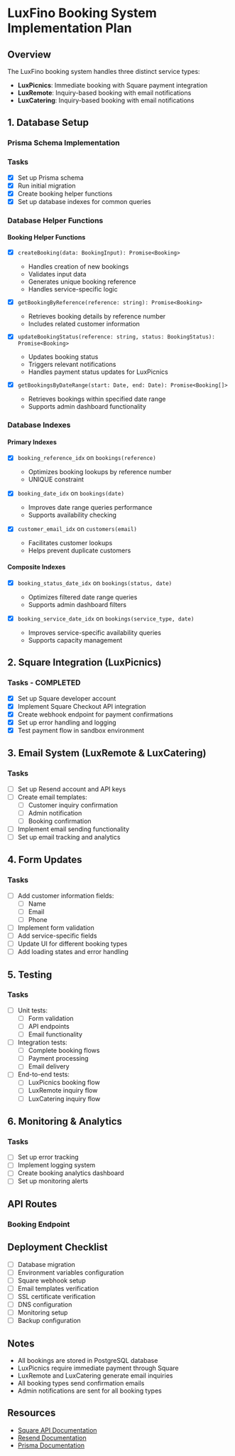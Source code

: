 # LuxFino Booking System Implementation Plan
 
## Overview
The LuxFino booking system handles three distinct service types:
- **LuxPicnics**: Immediate booking with Square payment integration
- **LuxRemote**: Inquiry-based booking with email notifications
- **LuxCatering**: Inquiry-based booking with email notifications

## 1. Database Setup

### Prisma Schema Implementation


### Tasks
- [x] Set up Prisma schema
- [x] Run initial migration
- [x] Create booking helper functions
- [x] Set up database indexes for common queries

### Database Helper Functions

#### Booking Helper Functions
- [x] `createBooking(data: BookingInput): Promise<Booking>`
  - Handles creation of new bookings
  - Validates input data
  - Generates unique booking reference
  - Handles service-specific logic

- [x] `getBookingByReference(reference: string): Promise<Booking>`
  - Retrieves booking details by reference number
  - Includes related customer information

- [x] `updateBookingStatus(reference: string, status: BookingStatus): Promise<Booking>`
  - Updates booking status
  - Triggers relevant notifications
  - Handles payment status updates for LuxPicnics

- [x] `getBookingsByDateRange(start: Date, end: Date): Promise<Booking[]>`
  - Retrieves bookings within specified date range
  - Supports admin dashboard functionality

### Database Indexes

#### Primary Indexes
- [x] `booking_reference_idx` on `bookings(reference)`
  - Optimizes booking lookups by reference number
  - UNIQUE constraint

- [x] `booking_date_idx` on `bookings(date)`
  - Improves date range queries performance
  - Supports availability checking

- [x] `customer_email_idx` on `customers(email)`
  - Facilitates customer lookups
  - Helps prevent duplicate customers

#### Composite Indexes
- [x] `booking_status_date_idx` on `bookings(status, date)`
  - Optimizes filtered date range queries
  - Supports admin dashboard filters

- [x] `booking_service_date_idx` on `bookings(service_type, date)`
  - Improves service-specific availability queries
  - Supports capacity management

## 2. Square Integration (LuxPicnics)

### Tasks - COMPLETED 
- [x] Set up Square developer account
- [x] Implement Square Checkout API integration
- [x] Create webhook endpoint for payment confirmations
- [x] Set up error handling and logging
- [x] Test payment flow in sandbox environment

## 3. Email System (LuxRemote & LuxCatering)

### Tasks
- [ ] Set up Resend account and API keys
- [ ] Create email templates:
  - [ ] Customer inquiry confirmation
  - [ ] Admin notification
  - [ ] Booking confirmation
- [ ] Implement email sending functionality
- [ ] Set up email tracking and analytics

## 4. Form Updates

### Tasks
- [ ] Add customer information fields:
  - [ ] Name
  - [ ] Email
  - [ ] Phone
- [ ] Implement form validation
- [ ] Add service-specific fields
- [ ] Update UI for different booking types
- [ ] Add loading states and error handling

## 5. Testing

### Tasks
- [ ] Unit tests:
  - [ ] Form validation
  - [ ] API endpoints
  - [ ] Email functionality
- [ ] Integration tests:
  - [ ] Complete booking flows
  - [ ] Payment processing
  - [ ] Email delivery
- [ ] End-to-end tests:
  - [ ] LuxPicnics booking flow
  - [ ] LuxRemote inquiry flow
  - [ ] LuxCatering inquiry flow

## 6. Monitoring & Analytics

### Tasks
- [ ] Set up error tracking
- [ ] Implement logging system
- [ ] Create booking analytics dashboard
- [ ] Set up monitoring alerts

## API Routes

### Booking Endpoint


## Deployment Checklist

- [ ] Database migration
- [ ] Environment variables configuration
- [ ] Square webhook setup
- [ ] Email templates verification
- [ ] SSL certificate verification
- [ ] DNS configuration
- [ ] Monitoring setup
- [ ] Backup configuration

## Notes

- All bookings are stored in PostgreSQL database
- LuxPicnics require immediate payment through Square
- LuxRemote and LuxCatering generate email inquiries
- All booking types send confirmation emails
- Admin notifications are sent for all booking types

## Resources

- [Square API Documentation](https://developer.squareup.com/docs)
- [Resend Documentation](https://resend.com/docs)
- [Prisma Documentation](https://www.prisma.io/docs)